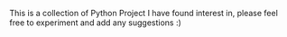 This is a collection of Python Project I have found interest in, please feel free to experiment and add any suggestions :)
